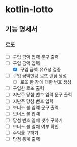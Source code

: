 # kotlin-lotto

## 기능 명세서

### 로또

- [ ] 구입 금액 입력 문구 출력
- [ ] 구입 금액 입력
    - [x] 구입 금액 유효성 검증
- [ ] 구입 금액만큼 로또 랜덤 생성
    - [ ] 로또 한 장에 대한 번호 생성
- [ ] 구입한 로또 출력
- [ ] 지난주 당첨 번호 입력 문구 출력
- [ ] 지난주 당첨 번호 입력
- [ ] 보너스 볼 입력 문구 출력
- [ ] 보너스 볼 입력
- [ ] 당첨 번호 일치 갯수 구하기
- [ ] 보너스 볼 일치 여부 확인
- [ ] 수익률 구하기
- [ ] 당첨 통계 출력